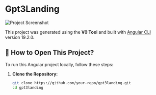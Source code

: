 # Gpt3Landing

![Project Screenshot](./assets/cap.png)

This project was generated using the **V0 Tool** and built with [Angular CLI](https://github.com/angular/angular-cli) version 19.2.0.

## 📌 How to Open This Project?

To run this Angular project locally, follow these steps:

1. **Clone the Repository:**
   ```bash
   git clone https://github.com/your-repo/gpt3landing.git
   cd gpt3landing